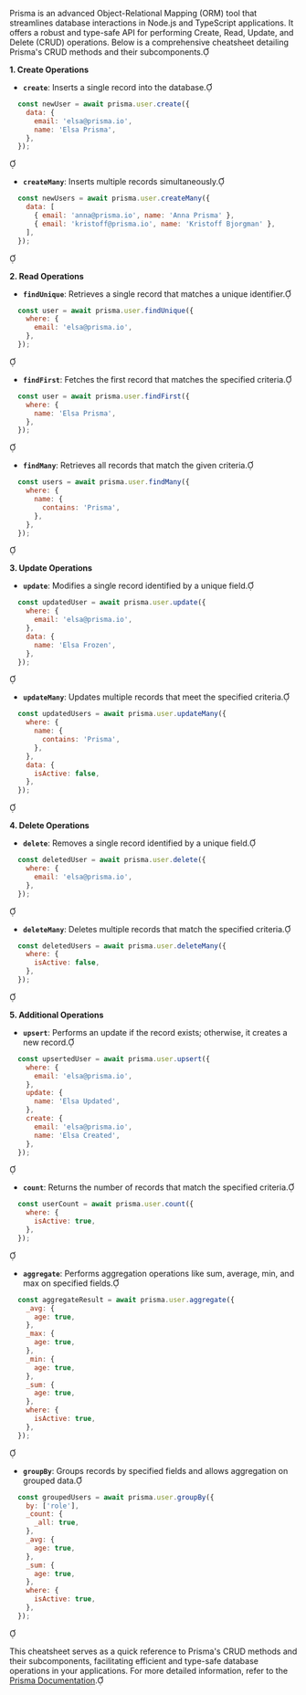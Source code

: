 Prisma is an advanced Object-Relational Mapping (ORM) tool that streamlines database interactions in Node.js and TypeScript applications. It offers a robust and type-safe API for performing Create, Read, Update, and Delete (CRUD) operations. Below is a comprehensive cheatsheet detailing Prisma's CRUD methods and their subcomponents.

**1. Create Operations**

- **`create`**: Inserts a single record into the database.

  
```javascript
  const newUser = await prisma.user.create({
    data: {
      email: 'elsa@prisma.io',
      name: 'Elsa Prisma',
    },
  });
  ```


- **`createMany`**: Inserts multiple records simultaneously.

  
```javascript
  const newUsers = await prisma.user.createMany({
    data: [
      { email: 'anna@prisma.io', name: 'Anna Prisma' },
      { email: 'kristoff@prisma.io', name: 'Kristoff Bjorgman' },
    ],
  });
  ```


**2. Read Operations**

- **`findUnique`**: Retrieves a single record that matches a unique identifier.

  
```javascript
  const user = await prisma.user.findUnique({
    where: {
      email: 'elsa@prisma.io',
    },
  });
  ```


- **`findFirst`**: Fetches the first record that matches the specified criteria.

  
```javascript
  const user = await prisma.user.findFirst({
    where: {
      name: 'Elsa Prisma',
    },
  });
  ```


- **`findMany`**: Retrieves all records that match the given criteria.

  
```javascript
  const users = await prisma.user.findMany({
    where: {
      name: {
        contains: 'Prisma',
      },
    },
  });
  ```


**3. Update Operations**

- **`update`**: Modifies a single record identified by a unique field.

  
```javascript
  const updatedUser = await prisma.user.update({
    where: {
      email: 'elsa@prisma.io',
    },
    data: {
      name: 'Elsa Frozen',
    },
  });
  ```


- **`updateMany`**: Updates multiple records that meet the specified criteria.

  
```javascript
  const updatedUsers = await prisma.user.updateMany({
    where: {
      name: {
        contains: 'Prisma',
      },
    },
    data: {
      isActive: false,
    },
  });
  ```


**4. Delete Operations**

- **`delete`**: Removes a single record identified by a unique field.

  
```javascript
  const deletedUser = await prisma.user.delete({
    where: {
      email: 'elsa@prisma.io',
    },
  });
  ```


- **`deleteMany`**: Deletes multiple records that match the specified criteria.

  
```javascript
  const deletedUsers = await prisma.user.deleteMany({
    where: {
      isActive: false,
    },
  });
  ```


**5. Additional Operations**

- **`upsert`**: Performs an update if the record exists; otherwise, it creates a new record.

  
```javascript
  const upsertedUser = await prisma.user.upsert({
    where: {
      email: 'elsa@prisma.io',
    },
    update: {
      name: 'Elsa Updated',
    },
    create: {
      email: 'elsa@prisma.io',
      name: 'Elsa Created',
    },
  });
  ```


- **`count`**: Returns the number of records that match the specified criteria.

  
```javascript
  const userCount = await prisma.user.count({
    where: {
      isActive: true,
    },
  });
  ```


- **`aggregate`**: Performs aggregation operations like sum, average, min, and max on specified fields.

  
```javascript
  const aggregateResult = await prisma.user.aggregate({
    _avg: {
      age: true,
    },
    _max: {
      age: true,
    },
    _min: {
      age: true,
    },
    _sum: {
      age: true,
    },
    where: {
      isActive: true,
    },
  });
  ```


- **`groupBy`**: Groups records by specified fields and allows aggregation on grouped data.

  
```javascript
  const groupedUsers = await prisma.user.groupBy({
    by: ['role'],
    _count: {
      _all: true,
    },
    _avg: {
      age: true,
    },
    _sum: {
      age: true,
    },
    where: {
      isActive: true,
    },
  });
  ```


This cheatsheet serves as a quick reference to Prisma's CRUD methods and their subcomponents, facilitating efficient and type-safe database operations in your applications. For more detailed information, refer to the [Prisma Documentation](https://www.prisma.io/docs/orm/prisma-client/queries/crud). 
